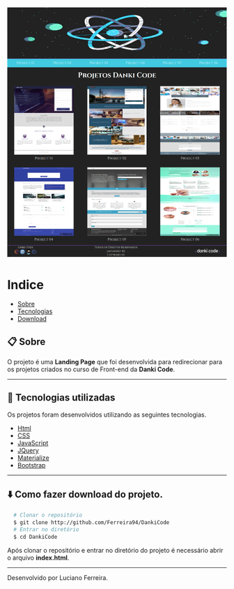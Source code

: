 <h1>
  <img src="./images/Landind.png">
</h1>

# Indice

- [Sobre](#-sobre)
- [Tecnologias](#-tecnologias-utilizadas)
- [Download](#-como-fazer-download-do-projeto)

## 📋 Sobre

O projeto é uma **Landing Page** que foi desenvolvida para redirecionar para os projetos criados no curso de Front-end da **Danki Code**.

---

## 🚀 Tecnologias utilizadas

Os projetos foram desenvolvidos utilizando as seguintes tecnologias.

- [Html](https://html.com/)
- [CSS](https://www.w3.org/Style/CSS/Overview.en.html)
- [JavaScript](https://www.javascript.com/)
- [JQuery](https://jquery.com/)
- [Materialize](https://materializecss.com/)
- [Bootstrap](https://getbootstrap.com/)

---

## ⬇️ Como fazer download do projeto.

```bash
  # Clonar o repositório
  $ git clone http://github.com/Ferreira94/DankiCode
  # Entrar no diretório
  $ cd DankiCode
```

Após clonar o repositório e entrar no diretório do projeto é necessário abrir o arquivo **index.html**.

---
Desenvolvido por Luciano Ferreira.